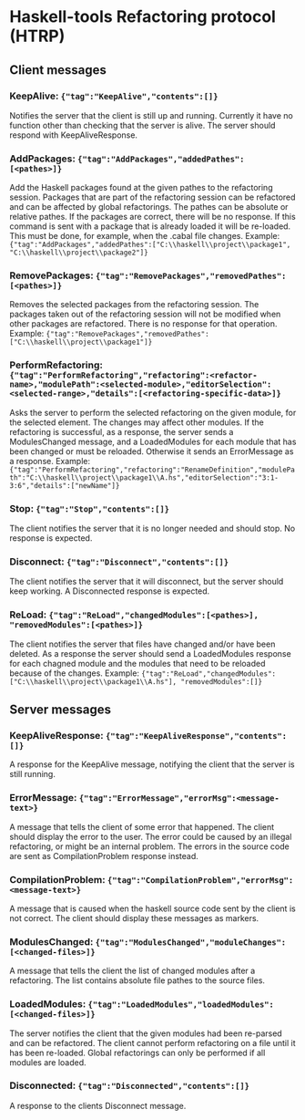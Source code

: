 
# Haskell-tools Refactoring protocol (HTRP)

## Client messages

### KeepAlive: `{"tag":"KeepAlive","contents":[]}`

Notifies the server that the client is still up and running. Currently it have no function other than checking that the server is alive. The server should respond with KeepAliveResponse.

### AddPackages: `{"tag":"AddPackages","addedPathes":[<pathes>]}` 

Add the Haskell packages found at the given pathes to the refactoring session. Packages that are part of the refactoring session can be refactored and can be affected by global refactorings. The pathes can be absolute or relative pathes. If the packages are correct, there will be no response. If this command is sent with a package that is already loaded it will be re-loaded. This must be done, for example, when the .cabal file changes. Example: `{"tag":"AddPackages","addedPathes":["C:\\haskell\\project\\package1", "C:\\haskell\\project\\package2"]}`

### RemovePackages: `{"tag":"RemovePackages","removedPathes":[<pathes>]}` 

Removes the selected packages from the refactoring session. The packages taken out of the refactoring session will not be modified when other packages are refactored. There is no response for that operation. Example: `{"tag":"RemovePackages","removedPathes":["C:\\haskell\\project\\package1"]}`

### PerformRefactoring: `{"tag":"PerformRefactoring","refactoring":<refactor-name>,"modulePath":<selected-module>,"editorSelection":<selected-range>,"details":[<refactoring-specific-data>]}`

Asks the server to perform the selected refactoring on the given module, for the selected element. The changes may affect other modules. If the refactoring is successful, as a response, the server sends a ModulesChanged message, and a LoadedModules for each module that has been changed or must be reloaded. Otherwise it sends an ErrorMessage as a response. Example: `{"tag":"PerformRefactoring","refactoring":"RenameDefinition","modulePath":"C:\\haskell\\project\\package1\\A.hs","editorSelection":"3:1-3:6","details":["newName"]}`

### Stop: `{"tag":"Stop","contents":[]}`

The client notifies the server that it is no longer needed and should stop. No response is expected.

### Disconnect: `{"tag":"Disconnect","contents":[]}`

The client notifies the server that it will disconnect, but the server should keep working. A Disconnected response is expected.

### ReLoad: `{"tag":"ReLoad","changedModules":[<pathes>], "removedModules":[<pathes>]}`

The client notifies the server that files have changed and/or have been deleted. As a response the server should send a LoadedModules response for each chagned module and the modules that need to be reloaded because of the changes. Example: `{"tag":"ReLoad","changedModules":["C:\\haskell\\project\\package1\\A.hs"], "removedModules":[]}`

## Server messages

### KeepAliveResponse: `{"tag":"KeepAliveResponse","contents":[]}`

A response for the KeepAlive message, notifying the client that the server is still running.

### ErrorMessage: `{"tag":"ErrorMessage","errorMsg":<message-text>}`

A message that tells the client of some error that happened. The client should display the error to the user. The error could be caused by an illegal refactoring, or might be an internal problem. The errors in the source code are sent as CompilationProblem response instead.

### CompilationProblem: `{"tag":"CompilationProblem","errorMsg":<message-text>}`

A message that is caused when the haskell source code sent by the client is not correct. The client should display these messages as markers.

### ModulesChanged: `{"tag":"ModulesChanged","moduleChanges":[<changed-files>]}`

A message that tells the client the list of changed modules after a refactoring. The list contains absolute file pathes to the source files.

### LoadedModules: `{"tag":"LoadedModules","loadedModules":[<changed-files>]}`

The server notifies the client that the given modules had been re-parsed and can be refactored. The client cannot perform refactoring on a file until it has been re-loaded. Global refactorings can only be performed if all modules are loaded.

### Disconnected: `{"tag":"Disconnected","contents":[]}`

A response to the clients Disconnect message.
